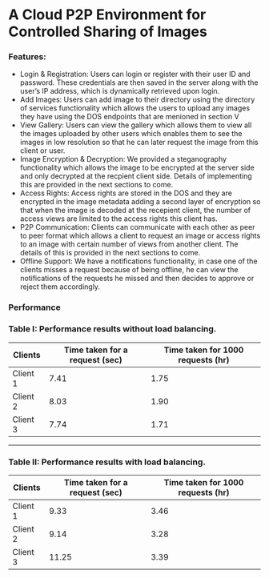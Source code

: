 # A Cloud P2P Environment for Controlled Sharing of Images
### Features:
- Login & Registration: Users can login or register with
their user ID and password. These credentials are then
saved in the server along with the user’s IP address, which
is dynamically retrieved upon login.
- Add Images: Users can add image to their directory using
the directory of services functionality which allows the
users to upload any images they have using the DOS
endpoints that are menioned in section V
- View Gallery: Users can view the gallery which allows
them to view all the images uploaded by other users
which enables them to see the images in low resolution
so that he can later request the image from this client or
user.
- Image Encryption & Decryption: We provided a
steganography functionality which allows the image to
be encrypted at the server side and only decrypted at
the recpient client side. Details of implementing this are
provided in the next sections to come.
- Access Rights: Access rights are stored in the DOS and
they are encrypted in the image metadata adding a second
layer of encryption so that when the image is decoded
at the recepient client, the number of access views are
limited to the access rights this client has.
- P2P Communication: Clients can communicate with
each other as peer to peer format which allows a client
to request an image or access rights to an image with
certain number of views from another client. The details
of this is provided in the next sections to come.
- Offline Support: We have a notifications functionality,
in case one of the clients misses a request because of
being offline, he can view the notifications of the requests
he missed and then decides to approve or reject them
accordingly.

### Performance

### Table I: Performance results without load balancing.

| Clients   | Time taken for a request (sec) | Time taken for 1000 requests (hr) |
|-----------|--------------------------------|------------------------------------|
| Client 1  | 7.41                           | 1.75                               |
| Client 2  | 8.03                           | 1.90                               |
| Client 3  | 7.74                           | 1.71                               |

---

### Table II: Performance results with load balancing.

| Clients   | Time taken for a request (sec) | Time taken for 1000 requests (hr) |
|-----------|--------------------------------|------------------------------------|
| Client 1  | 9.33                           | 3.46                               |
| Client 2  | 9.14                           | 3.28                               |
| Client 3  | 11.25                          | 3.39                               |
